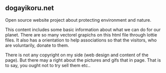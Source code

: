 ## dogayikoru.net

Open source website project about protecting environment and nature.

This content includes some basic information about what we can do for our planet. There are so many vectorel grapichs on this html file through lottie files. It also has a orientation to help associations so that the visitors, who are voluntarily, donate to them.

There is not any copyright on my side (web design and content of the page). But there may a right about the pictures and gifs that in page. That is to say, you ought not to try sell them etc..